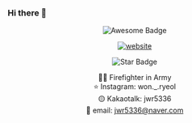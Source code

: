 ### Hi there 👋

<div align="center">
<img src="https://cdn.rawgit.com/sindresorhus/awesome/d7305f38d29fed78fa85652e3a63e154dd8e8829/media/badge.svg" alt="Awesome Badge"/>

  
<a href="https://www.instagram.com/won._.ryeol/"><img src="https://img.shields.io/static/v1?label=&labelColor=505050&message=My Instagram&color=%230076D6&style=flat&logo=google-chrome&logoColor=%230076D6" alt="website"/></a>



<img src="https://img.shields.io/static/v1?label=%F0%9F%8C%9F&message=If%20Useful&style=style=flat&color=BC4E99" alt="Star Badge"/>

👨‍🚒 Firefighter in Army <br>
⭐ Instagram: won._.ryeol<br>
🟡 Kakaotalk: jwr5336<br>
📧 email: jwr5336@naver.com<br>


<!--
**clotizen/clotizen** is a ✨ _special_ ✨ repository because its `README.md` (this file) appears on your GitHub profile.

Here are some ideas to get you started:

- 🔭 I’m currently working on ...
- 🌱 I’m currently learning ...
- 👯 I’m looking to collaborate on ...
- 🤔 I’m looking for help with ...
- 💬 Ask me about ...
- 📫 How to reach me: ...
- 😄 Pronouns: ...
- ⚡ Fun fact: ...
-->

